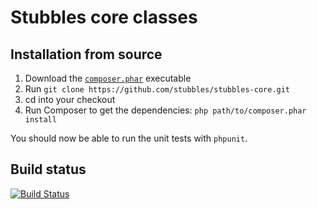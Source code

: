 Stubbles core classes
=====================

Installation from source
------------------------

1. Download the [`composer.phar`](http://getcomposer.org/composer.phar) executable
2. Run `git clone https://github.com/stubbles/stubbles-core.git`
3. cd into your checkout
4.  Run Composer to get the dependencies: `php path/to/composer.phar install`

You should now be able to run the unit tests with `phpunit`.

Build status
------------

[![Build Status](https://secure.travis-ci.org/stubbles/stubbles-core.png)](http://travis-ci.org/stubbles/stubbles-core)